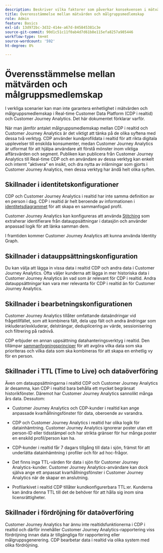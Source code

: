 ```yaml
---
description: Beskriver vilka faktorer som påverkar konsekvensen i mätvärden och antalet målgruppsmedlemskap mellan Real-time Customer Data Platform (CDP i realtid) och Customer Journey Analytics.
title: Överensstämmelse mellan mätvärden och målgruppsmedlemskap
role: Admin
feature: Basics
exl-id: 13d972bc-3d32-414e-a67d-845845381c3e
source-git-commit: 90d1c51c11f0ab4d7d61b8e115efa8257a985446
workflow-type: tm+mt
source-wordcount: '592'
ht-degree: 0%

---
```



# Överensstämmelse mellan mätvärden och målgruppsmedlemskap

I verkliga scenarier kan man inte garantera enhetlighet i mätvärden och målgruppsmedlemskap i Real-time Customer Data Platform (CDP i realtid) och Customer Journey Analytics. Det här dokumentet förklarar varför.

När man jämför antalet målgruppsmedlemskap mellan CDP i realtid och Customer Journey Analytics är det viktigt att tänka på de olika syftena med dessa två verktyg. CDP använder kundprofildata i realtid för att rikta digitala upplevelser till enskilda konsumenter, medan Customer Journey Analytics är utformat för att hjälpa användare att förstå mönster inom viktiga affärsvärden och segment. Publiken kan publicera från Customer Journey Analytics till Real-time CDP och en användare av dessa verktyg kan enkelt och internt &quot;aktivera&quot; en insikt, och dra nytta av inlärningar som gjorts i Customer Journey Analytics, men dessa verktyg har ändå helt olika syften.

## Skillnader i identitetskonfigurationer

CDP och Customer Journey Analytics i realtid har inte samma definition av en person i dag. CDP i realtid är helt beroende av informationen i [identitetsdiagrammet](https://experienceleague.adobe.com/docs/platform-learn/tutorials/identities/understanding-identity-and-identity-graphs.html) för att skapa en sammanfogad profil.

Customer Journey Analytics kan konfigureras att använda [Stitching](../stitching/overview.md) som extraherar identifierare från datauppsättningar i datasjön och använder anpassad logik för att länka samman dem.

I framtiden kommer Customer Journey Analytics att kunna använda Identity Graph.

## Skillnader i datauppsättningskonfiguration

Du kan välja att lägga in vissa data i realtid CDP och andra data i Customer Journey Analytics. Ofta väljer kunderna att lägga in mer historiska data i Customer Journey Analytics än vad som är relevant för CDP i realtid. Andra datauppsättningar kan vara mer relevanta för CDP i realtid än för Customer Journey Analytics.

## Skillnader i bearbetningskonfigurationen

Customer Journey Analytics tillåter omfattande dataändringar vid frågetillfället, som att kombinera fält, dela upp fält och andra ändringar som inkluderar/exkluderar, delsträngar, deduplicering av värde, sessionisering och filtrering på radnivå.

CDP erbjuder en annan uppsättning datahanteringsverktyg i realtid. Den tillämpar [sammanfogningsprinciper](https://experienceleague.adobe.com/docs/experience-platform/profile/merge-policies/overview.html) för att avgöra vilka data som ska prioriteras och vilka data som ska kombineras för att skapa en enhetlig vy för en person.

## Skillnader i TTL (Time to Live) och dataöverföring

Även om datauppsättningarna i realtid CDP och Customer Journey Analytics är desamma, kan CDP i realtid bara behålla ett mycket begränsat historikfönster. Däremot har Customer Journey Analytics sannolikt många års data. Dessutom:

* Customer Journey Analytics och CDP-kunder i realtid kan ange anpassade kvarhållningsfönster för data, oberoende av varandra.

* CDP och Customer Journey Analytics i realtid har olika logik för datainhämtning. Customer Journey Analytics ignorerar poster utan ett person-ID eller tidsstämpel och har strikta gränser för hur många poster en enskild profil/person kan ha.

* CDP-kunder i realtid får 7 dagars tillgång till data i sjön, främst för att underlätta datainhämtning i profiler och för ad hoc-frågor.

* Det finns inga TTL-värden för data i sjön för Customer Journey Analytics-kunder. Customer Journey Analytics-användare kan dock själva ange ett anpassat kvarhållningsfönster i Customer Journey Analytics när de skapar en anslutning.

* Profilarkivet i realtid CDP tillåter kundkonfigurerbara TTL:er. Kunderna kan ändra denna TTL till det de behöver för att hålla sig inom sina licensrättigheter.

## Skillnader i fördröjning för dataöverföring

Customer Journey Analytics har ännu inte realtidsfunktionerna i CDP i realtid och därför innehåller Customer Journey Analytics-rapportering viss fördröjning innan data är tillgängliga för rapportering eller målgruppsgenerering. CDP bearbetar data i realtid via olika system med olika fördröjning.
